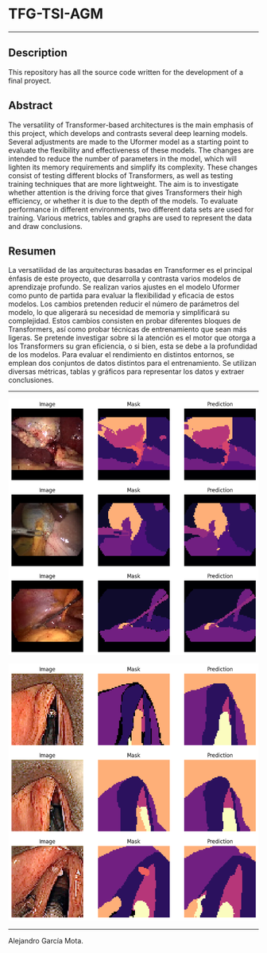 # TFG-TSI-AGM

---

## Description

This repository has all the source code written for the development of a final proyect.

## Abstract

The versatility of Transformer-based architectures is the main emphasis of this project, which develops and contrasts several deep learning models. Several adjustments are made to the Uformer model as a starting point to evaluate the flexibility and effectiveness of these models. The changes are intended to reduce the number of parameters in the model, which will lighten its memory requirements and simplify its complexity. These changes consist of testing different blocks of Transformers, as well as testing training techniques that are more lightweight. The aim is to investigate whether attention is the driving force that gives Transformers their high efficiency, or whether it is due to the depth of the models. To evaluate performance in different environments, two different data sets are used for training. Various metrics, tables and graphs are used to represent the data and draw conclusions.

## Resumen

La versatilidad de las arquitecturas basadas en Transformer es el principal énfasis de este proyecto, que desarrolla y contrasta varios modelos de aprendizaje profundo. Se realizan varios ajustes en el modelo Uformer como punto de partida para evaluar la flexibilidad y eficacia de estos modelos. Los cambios pretenden reducir el número de parámetros del modelo, lo que aligerará su necesidad de memoria y simplificará su complejidad. Estos cambios consisten en probar diferentes bloques de Transformers, así como probar técnicas de entrenamiento que sean más ligeras. Se pretende investigar sobre si la atención es el motor que otorga a los Transformers su gran eficiencia, o si bien, esta se debe a la profundidad de los modelos. Para evaluar el rendimiento en distintos entornos, se emplean dos conjuntos de datos distintos para el entrenamiento. Se utilizan diversas métricas, tablas y gráficos para representar los datos y extraer conclusiones.

---

![prediction](./resources/prediction-CholeckSeg8k-Uformerpool.png)

![prediction](./resources/prediction-Vocalfolds-Uformer.png)

---

Alejandro García Mota.
